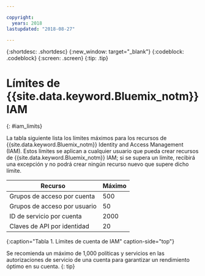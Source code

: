 ```yaml
---

copyright:
  years: 2018
lastupdated: "2018-08-27"

---
```



{:shortdesc: .shortdesc}
{:new_window: target="_blank"}
{:codeblock: .codeblock}
{:screen: .screen}
{:tip: .tip}

# Límites de {{site.data.keyword.Bluemix_notm}} IAM
{: #iam_limits}

La tabla siguiente lista los límites máximos para los recursos de {{site.data.keyword.Bluemix_notm}} Identity and Access Management (IAM). Estos límites se aplican a cualquier usuario que pueda crear recursos de {{site.data.keyword.Bluemix_notm}} IAM; si se supera un límite, recibirá una excepción y no podrá crear ningún recurso nuevo que supere dicho límite.

| Recurso | Máximo |
|----------|---------|
| Grupos de acceso por cuenta | 500 |
| Grupos de acceso por usuario | 50 | 
| ID de servicio por cuenta | 2000 | 
| Claves de API por identidad | 20 |
{:caption="Tabla 1. Límites de cuenta de IAM" caption-side="top"}

Se recomienda un máximo de 1,000 políticas y servicios en las autorizaciones de servicio de una cuenta para garantizar un rendimiento óptimo en su cuenta. 
{: tip}
